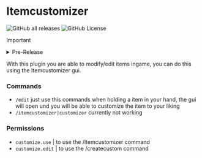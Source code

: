 # Itemcustomizer
![GitHub all releases](https://img.shields.io/github/downloads/Vxrpenter/Itemcustomizer/total?style=flat-square&color=%233A768E)
![GitHub License](https://img.shields.io/github/license/Vxrpenter/Itemcustomizer?style=flat-square&color=%233A768E)
> [!IMPORTANT]
> <details>
> <summary>Pre-Release</summary>
>   This plugin is a pre-release, some features may not work yet or bugs may occur!!!
> </details>

With this plugin you are able to modify/edit items ingame, you can do this
using the Itemcustomizer gui.

### Commands
- `/edit` just use this commands when holding a item in your hand, the gui will open und you
                 will be able to customize the item to your liking
- `/itemcustomizer|customizer` currently not working

### Permissions
- `customize.use` | to use the /itemcustomizer command
- `customize.edit` | to use the /createcustom command
